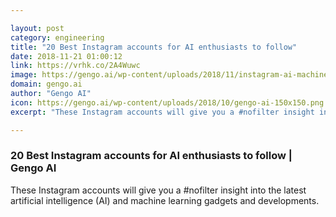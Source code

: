 ```yaml
---

layout: post
category: engineering
title: "20 Best Instagram accounts for AI enthusiasts to follow"
date: 2018-11-21 01:00:12
link: https://vrhk.co/2A4Wuwc
image: https://gengo.ai/wp-content/uploads/2018/11/instagram-ai-machine-learning.jpg
domain: gengo.ai
author: "Gengo AI"
icon: https://gengo.ai/wp-content/uploads/2018/10/gengo-ai-150x150.png
excerpt: "These Instagram accounts will give you a #nofilter insight into the latest artificial intelligence (AI) and machine learning gadgets and developments."

---
```


### 20 Best Instagram accounts for AI enthusiasts to follow | Gengo AI

These Instagram accounts will give you a #nofilter insight into the latest artificial intelligence (AI) and machine learning gadgets and developments.